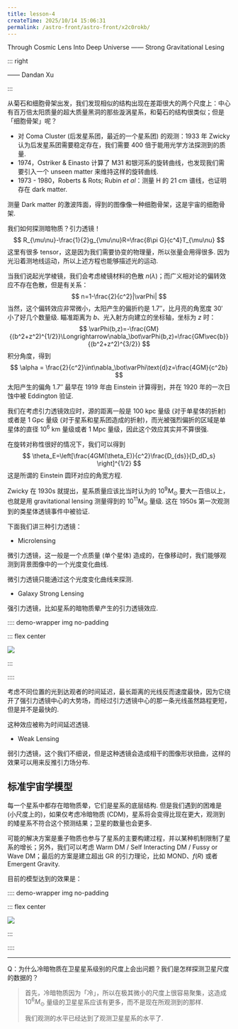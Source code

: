 ```yaml
---
title: lesson-4
createTime: 2025/10/14 15:06:31
permalink: /astro-front/astro-front/x2c0rokb/
---
```

Through Cosmic Lens Into Deep Universe —— Strong Gravitational Lesing

::: right

—— Dandan Xu

:::

从菊石和细胞骨架出发，我们发现相似的结构出现在差距很大的两个尺度上：中心有百万倍太阳质量的超大质量黑洞的那些漩涡星系，和菊石的结构很类似；但是「细胞骨架」呢？

* 对 Coma Cluster (后发星系团，最近的一个星系团) 的观测：1933 年 Zwicky 认为后发星系团需要稳定存在，我们需要 400 倍于能用光学方法探测到的质量.
* 1974，Ostriker & Einasto 计算了 M31 和银河系的旋转曲线，也发现我们需要引入一个 unseen matter 来维持这样的旋转曲线.
* 1973 - 1980，Roberts & Rots; Rubin _et al_：测量 $\text{H}$ 的 $21\text{ cm}$ 谱线，也证明存在 dark matter.

测量 Dark matter 的激波阵面，得到的图像像一种细胞骨架，这是宇宙的细胞骨架.

我们如何探测暗物质？引力透镜！
$$
R_{\mu\nu}-\frac{1}{2}g_{\mu\nu}R=\frac{8\pi G}{c^4}T_{\mu\nu}
$$
这里有很多 tensor，这是因为我们需要协变的物理量，所以张量会用得很多. 因为光沿着测地线运动，所以上述方程也能够描述光的运动.

当我们说起光学棱镜，我们会考虑棱镜材料的色散 $n(\lambda)$；而广义相对论的偏转效应不存在色散，但是有关系：
$$
n=1-\frac{2}{c^2}|\varPhi|
$$
当然，这个偏转效应非常微小，太阳产生的偏折约是 $1.7''$，比月亮的角宽度 $30'$ 小了好几个数量级. 瞄准距离为 $b$、光入射方向建立的坐标轴，坐标为 $z$ 时：
$$
\varPhi(b,z)=-\frac{GM}{(b^2+z^2)^{1/2}}\Longrightarrow\nabla_\bot\varPhi(b,z)=\frac{GM\vec{b}}{(b^2+z^2)^{3/2}}
$$
积分角度，得到
$$
\alpha = \frac{2}{c^2}\int\nabla_\bot\varPhi\text{d}z=\frac{4GM}{c^2b}
$$
太阳产生的偏角 $1.7''$ 最早在 1919 年由 Einstein 计算得到，并在 1920 年的一次日蚀中被 Eddington 验证.

我们在考虑引力透镜效应时，源的距离一般是 $100\text{ kpc}$ 量级 (对于单星体的折射) 或者是 $1\text{ Gpc}$ 量级 (对于星系和星系团造成的折射)，而光被强烈偏折的区域是单星体的直径 $10^6\text{ km}$ 量级或者 $1\text{ Mpc}$ 量级，因此这个效应其实并不算很强.

在旋转对称性很好的情况下，我们可以得到
$$
\theta_E=\left[\frac{4GM(\theta_E)}{c^2}\frac{D_{ds}}{D_dD_s} \right]^{1/2}
$$
这是所谓的 Einstein 圆环对应的角宽方程.

Zwicky 在 1930s 就提出，星系质量应该比当时认为的 $10^9M_{\odot}$ 要大一百倍以上，也就是用 gravitational lensing 测量得到的 $10^{11}M_\odot$ 量级. 这在 1950s 第一次观测到的类星体透镜事件中被验证.

下面我们讲三种引力透镜：

* Microlensing

微引力透镜，这一般是一个点质量 (单个星体) 造成的，在像移动时，我们能够观测到背景图像中的一个光度变化曲线.

微引力透镜只能通过这个光度变化曲线来探测.

* Galaxy Strong Lensing

强引力透镜，比如星系的暗物质晕产生的引力透镜效应.

:::: demo-wrapper img no-padding

::: flex center

![](https://vip.123pan.cn/1845440081/ymjew503t0m000d7w32xwyjtepeq4f7jDIYxAIFxDda1DGxPDwUzAa==.png)

:::

::::

考虑不同位置的光到达观者的时间延迟，最长距离的光线反而速度最快，因为它绕开了强引力透镜中心的大势场，而经过引力透镜中心的那一条光线虽然路程更短，但是并不是最快的.

这种效应被称为时间延迟透镜.

* Weak Lensing

弱引力透镜，这个我们不细说，但是这种透镜会造成相干的图像形状扭曲，这样的效果可以用来反推引力场分布.

## 标准宇宙学模型

每一个星系中都存在暗物质晕，它们是星系的底层结构. 但是我们遇到的困难是 (小尺度上的)，如果仅考虑冷暗物质 (CDM)，星系将会变得比现在更大，观测到的矮星系不符合这个预测结果；卫星的数量也会更多.

可能的解决方案是重子物质也参与了星系的主要构建过程，并以某种机制限制了星系的增长；另外，我们可以考虑 Warm DM / Self Interacting DM / Fussy or Wave DM；最后的方案是建立超出 GR 的引力理论，比如 MOND、$f(R)$ 或者 Emergent Gravity.

目前的模型达到的效果是：

:::: demo-wrapper img no-padding

::: flex center

![](https://vip.123pan.cn/1845440081/ymjew503t0m000d7w32xwyk4nreqpy90DIYxAIFxDda1DGxPDwUzAa==.png)

:::

::::

---

Q：为什么冷暗物质在卫星星系级别的尺度上会出问题？我们是怎样探测卫星尺度的数据的？

> 首先，冷暗物质因为「冷」，所以在极其微小的尺度上很容易聚集，这造成 $10^6M_\odot$ 量级的卫星星系应该有更多，而不是现在所观测到的那样.
>
> 我们观测的水平已经达到了观测卫星星系的水平了.